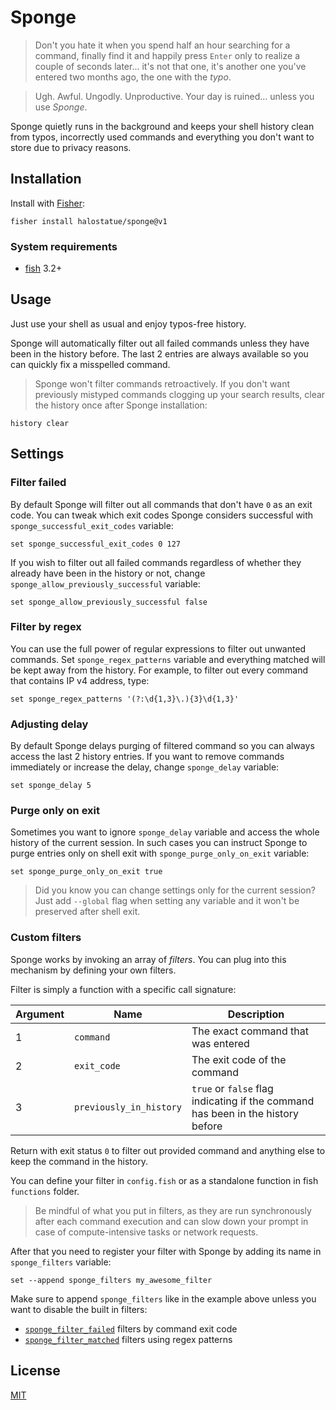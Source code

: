 # Sponge

> Don't you hate it when you spend half an hour searching for a command, finally
> find it and happily press `Enter` only to realize a couple of seconds later...
> it's not that one, it's another one you've entered two months ago, the one
> with the _typo_.

> Ugh. Awful. Ungodly. Unproductive. Your day is ruined… unless you use
> _Sponge_.

Sponge quietly runs in the background and keeps your shell history clean from
typos, incorrectly used commands and everything you don't want to store due to
privacy reasons.

## Installation

Install with [Fisher][fisher]:

```fish
fisher install halostatue/sponge@v1
```

### System requirements

- [fish][fish] 3.2+

## Usage

Just use your shell as usual and enjoy typos-free history.

Sponge will automatically filter out all failed commands unless they have been
in the history before. The last 2 entries are always available so you can
quickly fix a misspelled command.

> Sponge won't filter commands retroactively. If you don't want previously
> mistyped commands clogging up your search results, clear the history once
> after Sponge installation:

```fish
history clear
```

## Settings

### Filter failed

By default Sponge will filter out all commands that don't have `0` as an exit
code. You can tweak which exit codes Sponge considers successful with
`sponge_successful_exit_codes` variable:

```fish
set sponge_successful_exit_codes 0 127
```

If you wish to filter out all failed commands regardless of whether they already
have been in the history or not, change `sponge_allow_previously_successful`
variable:

```fish
set sponge_allow_previously_successful false
```

### Filter by regex

You can use the full power of regular expressions to filter out unwanted
commands. Set `sponge_regex_patterns` variable and everything matched will be
kept away from the history. For example, to filter out every command that
contains IP v4 address, type:

```fish
set sponge_regex_patterns '(?:\d{1,3}\.){3}\d{1,3}'
```

### Adjusting delay

By default Sponge delays purging of filtered command so you can always access
the last 2 history entries. If you want to remove commands immediately or
increase the delay, change `sponge_delay` variable:

```fish
set sponge_delay 5
```

### Purge only on exit

Sometimes you want to ignore `sponge_delay` variable and access the whole
history of the current session. In such cases you can instruct Sponge to purge
entries only on shell exit with `sponge_purge_only_on_exit` variable:

```fish
set sponge_purge_only_on_exit true
```

> Did you know you can change settings only for the current session? Just add
> `--global` flag when setting any variable and it won't be preserved after
> shell exit.

### Custom filters

Sponge works by invoking an array of _filters_. You can plug into this mechanism
by defining your own filters.

Filter is simply a function with a specific call signature:

| **Argument** | **Name**                | **Description**                                                                 |
| ------------ | ----------------------- | ------------------------------------------------------------------------------- |
| 1            | `command`               | The exact command that was entered                                              |
| 2            | `exit_code`             | The exit code of the command                                                    |
| 3            | `previously_in_history` | `true` or `false` flag indicating if the command has been in the history before |

Return with exit status `0` to filter out provided command and anything else to
keep the command in the history.

You can define your filter in `config.fish` or as a standalone function in fish
`functions` folder.

> Be mindful of what you put in filters, as they are run synchronously after
> each command execution and can slow down your prompt in case of
> compute-intensive tasks or network requests.

After that you need to register your filter with Sponge by adding its name in
`sponge_filters` variable:

```fish
set --append sponge_filters my_awesome_filter
```

Make sure to append `sponge_filters` like in the example above unless you want
to disable the built in filters:

- [`sponge_filter_failed`][failed] filters by command exit code
- [`sponge_filter_matched`][matched] filters using regex patterns

## License

[MIT](LICENSE)

[fish]: https://github.com/fish-shell/fish-shell
[fisher]: https://github.com/jorgebucaran/fisher
[failed]: https://github.com/halostatue/sponge/blob/main/functions/sponge_filter_failed.fish
[matched]: https://github.com/halostatue/sponge/blob/main/functions/sponge_filter_matched.fish
